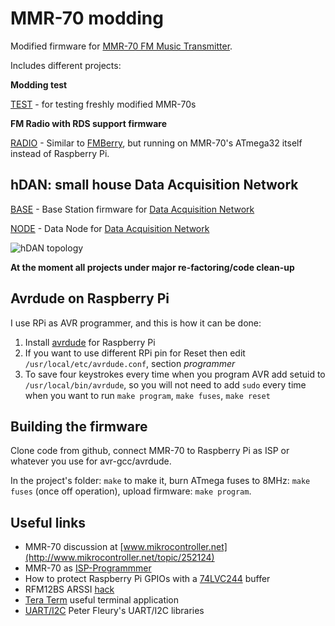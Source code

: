 MMR-70 modding
==============

Modified firmware for [MMR-70 FM Music Transmitter](http://www.mikrocontroller.net/attachment/140251/MMR70.pdf).

Includes different projects:

**Modding test**

[TEST](https://github.com/achilikin/mmr70mod/blob/master/test) - for testing freshly modified MMR-70s

**FM Radio with RDS support firmware**

[RADIO](https://github.com/achilikin/mmr70mod/blob/master/radio) - Similar to [FMBerry](https://github.com/Manawyrm/FMBerry), but running on MMR-70's ATmega32 itself instead of Raspberry Pi.

hDAN: small house Data Acquisition Network
-------------------------------------------
[BASE](https://github.com/achilikin/mmr70mod/blob/master/base) - Base Station firmware for [Data Acquisition Network](https://github.com/achilikin/mmr70mod/blob/master/hDAN.md)

[NODE](https://github.com/achilikin/mmr70mod/blob/master/node) - Data Node for [Data Acquisition Network](https://github.com/achilikin/mmr70mod/blob/master/hDAN.md)

![hDAN topology](https://rawgithub.com/achilikin/mmr70mod/master/hDAN_topology.svg)

**At the moment all projects under major re-factoring/code clean-up**

Avrdude on Raspberry Pi
-----------------------
I use RPi as AVR programmer, and this is how it can be done:

1. Install [avrdude](http://kevincuzner.com/2013/05/27/raspberry-pi-as-an-avr-programmer/) for Raspberry Pi
2. If you want to use different RPi pin for Reset then edit `/usr/local/etc/avrdude.conf`, section *programmer*
3. To save four keystrokes every time when you program AVR add setuid to `/usr/local/bin/avrdude`, 
so you will not need to add `sudo` every time when you want to run `make program`, `make fuses`, `make reset`

Building the firmware
---------------------
Clone code from github, connect MMR-70 to Raspberry Pi as ISP or whatever you use for avr-gcc/avrdude.

In the project's folder: `make` to make it, burn ATmega fuses to 8MHz: `make fuses` (once off operation), upload firmware: `make program`.

Useful links
------------

* MMR-70 discussion at [www.mikrocontroller.net](http://www.mikrocontroller.net/topic/252124)
* MMR-70 as [ISP-Programmmer](http://www.elektronik-labor.de/AVR/MMR70_2.html)
* How to protect Raspberry Pi GPIOs with a [74LVC244](http://blog.stevemarple.co.uk/2012/07/avrarduino-isp-programmer-using.html) buffer
* RFM12BS ARSSI [hack](http://blog.strobotics.com.au/2008/06/17/rfm12-tutorial-part2)
* [Tera Term](http://ttssh2.sourceforge.jp/index.html.en) useful terminal application
* [UART/I2C](http://homepage.hispeed.ch/peterfleury/avr-software.html) Peter Fleury's UART/I2C libraries 